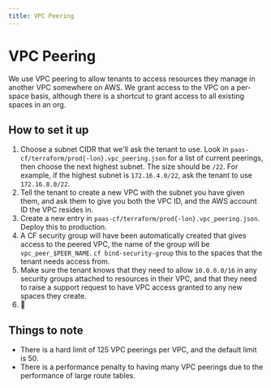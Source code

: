 ```yaml
---
title: VPC Peering
---
```


# VPC Peering

We use VPC peering to allow tenants to access resources they manage in another VPC somewhere on AWS. We grant access to the VPC on a per-space basis, although there is a shortcut to grant access to all existing spaces in an org.

## How to set it up

1. Choose a subnet CIDR that we'll ask the tenant to use. Look in `paas-cf/terraform/prod{-lon}.vpc_peering.json` for a list of current peerings, then choose the next highest subnet. The size should be `/22`. For example, if the highest subnet is `172.16.4.0/22`, ask the tenant to use `172.16.8.0/22`.
2. Tell the tenant to create a new VPC with the subnet you have given them, and ask them to give you both the VPC ID, and the AWS account ID the VPC resides in.
3. Create a new entry in `paas-cf/terraform/prod{-lon}.vpc_peering.json`. Deploy this to production.
4. A CF security group will have been automatically created that gives access to the peered VPC, the name of the group will be `vpc_peer_$PEER_NAME`. `cf bind-security-group` this to the spaces that the tenant needs access from.
6. Make sure the tenant knows that they need to allow `10.0.0.0/16` in any security groups attached to resources in their VPC, and that they need to raise a support request to have VPC access granted to any new spaces they create.
7. 🎉

## Things to note

* There is a hard limit of 125 VPC peerings per VPC, and the default limit is 50.
* There is a performance penalty to having many VPC peerings due to the performance of large route tables.
